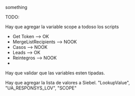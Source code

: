 something

TODO: 

Hay que agregar la variable scope a todoso los scripts
-   Get Token --> OK
-   MergeListRecipients --> NOOK 
-   Casos --> NOOK 
-   Leads --> OK 
-   Reintegros --> NOOK 
-    

Hay que validar que las variables esten tipadas. 

Hay que agregar la lista de valores a Siebel. 
      "LookupValue", 
      "UA_RESPONSYS_LOV",
      "SCOPE"

      